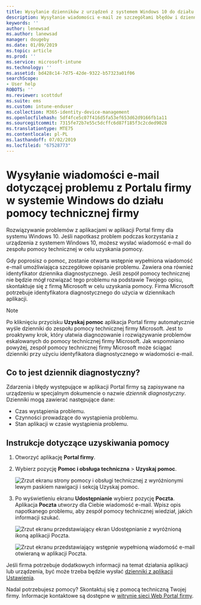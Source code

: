 ```yaml
---
title: Wysyłanie dzienników z urządzeń z systemem Windows 10 do działu pomocy technicznej Twojej firmy | Dokumentacja firmy Microsoft
description: Wysyłanie wiadomości e-mail ze szczegółami błędów i dzienników do działu pomocy technicznej firmy, aby ułatwić rozwiązanie problemów z aplikacją
keywords: ''
author: lenewsad
ms.author: lanewsad
manager: dougeby
ms.date: 01/09/2019
ms.topic: article
ms.prod: ''
ms.service: microsoft-intune
ms.technology: ''
ms.assetid: bd428c14-7d75-42de-9322-b57323a01f06
searchScope:
- User help
ROBOTS: ''
ms.reviewer: scottduf
ms.suite: ems
ms.custom: intune-enduser
ms.collection: M365-identity-device-management
ms.openlocfilehash: 5df4fce5c07f416d5fa53ef653d62d9166fb1a11
ms.sourcegitcommit: 7315fe72b7e55c5dcffc6d87f185f3c2cded9028
ms.translationtype: MTE75
ms.contentlocale: pl-PL
ms.lasthandoff: 07/02/2019
ms.locfileid: "67528773"
---
```

# <a name="email-your-company-support-about-problem-from-company-portal-for-windows"></a>Wysyłanie wiadomości e-mail dotyczącej problemu z Portalu firmy w systemie Windows do działu pomocy technicznej firmy

Rozwiązywanie problemów z aplikacjami w aplikacji Portal firmy dla systemu Windows 10. Jeśli napotkasz problem podczas korzystania z urządzenia z systemem Windows 10, możesz wysłać wiadomość e-mail do zespołu pomocy technicznej w celu uzyskania pomocy. 

Gdy poprosisz o pomoc, zostanie otwarta wstępnie wypełniona wiadomość e-mail umożliwiająca szczegółowe opisanie problemu. Zawiera ona również identyfikator dziennika diagnostycznego. Jeśli zespół pomocy technicznej nie będzie mógł rozwiązać tego problemu na podstawie Twojego opisu, skontaktuje się z firmą Microsoft w celu uzyskania pomocy. Firma Microsoft potrzebuje identyfikatora diagnostycznego do użycia w dziennikach aplikacji.   


> [!Note]
> Po kliknięciu przycisku **Uzyskaj pomoc** aplikacja Portal firmy automatycznie wyśle dzienniki do zespołu pomocy technicznej firmy Microsoft. Jest to proaktywny krok, który ułatwia diagnozowanie i rozwiązywanie problemów eskalowanych do pomocy technicznej firmy Microsoft. Jak wspomniano powyżej, zespół pomocy technicznej firmy Microsoft może ściągać dzienniki przy użyciu identyfikatora diagnostycznego w wiadomości e-mail.  

## <a name="what-is-a-diagnostic-log"></a>Co to jest dziennik diagnostyczny?

Zdarzenia i błędy występujące w aplikacji Portal firmy są zapisywane na urządzeniu w specjalnym dokumencie o nazwie _dziennik diagnostyczny_. Dzienniki mogą zawierać następujące dane:  
* Czas wystąpienia problemu.  
* Czynności prowadzące do wystąpienia problemu.  
* Stan aplikacji w czasie wystąpienia problemu.   

## <a name="steps-to-get-help"></a>Instrukcje dotyczące uzyskiwania pomocy  

1. Otworzyć aplikację **Portal firmy**.
2. Wybierz pozycję **Pomoc i obsługa techniczna**  >  **Uzyskaj pomoc**.  

   ![Zrzut ekranu strony pomocy i obsługi technicznej z wyróżnionymi lewym paskiem nawigacji i sekcją Uzyskaj pomoc.](./media/1812_UCP_Help_Support_Get_Help_Logs.png)    

3. Po wyświetleniu ekranu **Udostępnianie** wybierz pozycję **Poczta**. Aplikacja **Poczta** utworzy dla Ciebie wiadomość e-mail. Wpisz opis napotkanego problemu, aby zespół pomocy technicznej wiedział, jakich informacji szukać.  

   ![Zrzut ekranu przedstawiający ekran Udostępnianie z wyróżnioną ikoną aplikacji Poczta.](./media/1811_Mail_Logs_Windows_CPapp.png)  


   ![Zrzut ekranu przedstawiający wstępnie wypełnioną wiadomość e-mail otwieraną w aplikacji Poczta.](./media/1811_Get_Help_Email_Windows_CPapp.png)  

Jeśli firma potrzebuje dodatkowych informacji na temat działania aplikacji lub urządzenia, być może trzeba będzie wysłać [dzienniki z aplikacji Ustawienia](send-logs-to-your-it-admin-settings-windows.md).  

Nadal potrzebujesz pomocy? Skontaktuj się z pomocą techniczną Twojej firmy. Informacje kontaktowe są dostępne w [witrynie sieci Web Portal firmy](https://go.microsoft.com/fwlink/?linkid=2010980).  
